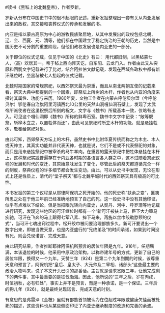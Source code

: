 #读书《黑毡上的北魏皇帝》，作者罗新。

罗新从分布在中国史书中的很不起眼的记述，重新发掘整理出一套有关从内亚发展出来的政权，其交接和丧葬仪式的传承和发展的书。

内亚是指以蒙古高原为中心的游牧民族聚居地，从其中发展出的政权包括北朝、辽、金、西夏、元、清等，他们都在中国建立了稳定统治的王朝的历史，当然是中国历史不可分割的重要阶段，但他们政权发展也是内亚史的一部分。

关于即位的仪式记载，仅见于中国的《北史》有曰： 用代都旧制，以黑毡蒙七人，（高）欢居其一。帝于毡上西向拜天讫，自东阳、云龙门入。作者由此又从突厥和回鹘文字记载进行了比对，结合阿拉伯文献记载，发现在西域各政权中都有新汗继位时，坐黑毡被七人抬起的仪式记载。

北魏时期国家的常规祭祀，以西郊祭天最为崇重，而且从南北两朝互使的记载来看，祭天大典中都提到的一个因素，即祭坛上所树的木杆，作者也从内亚的角度来探讨其属性、功能与来历。1980年夏，文物工作者在内蒙古呼伦贝尔盟（今呼伦贝尔）鄂伦春自治旗阿里河镇西北10公里的天然山洞嘎仙洞石壁上，发现了太武帝所派使者在这里祝祭后所刻的祝文，文字与《魏书》所载基本一致，仅略有出入。可见这个嘎仙洞即《魏书》所称的鲜卑石室。魏书中文字中记录：“敞等既祭，斩桦木立之，以置牲体而还”，由此可见祭祀时所立木杆的功能，就是悬挂牲体，敬奉给祭祀对象。

由此可知，西郊祭天方坛上的木杆，虽然史书中比附华夏传统而称之为木主、木人或天神主，其真实功能并非代表天神，也就是说，它们不是或不代表祭祀的对象，而只是用来悬挂祭祀中被宰杀的马牛羊肉。在重要的露天祭祀中把牲体悬挂在木杆上，这种祭祀实践普遍存在于内亚各时期的各语言各人群之中，这不过随着祭祀议程的发展和时代的变迁，其原始意味发生了变化，尽管此后的祭天都遵循完全一样的制度，祭典仪程的许多细节都会发生变动。由此，可以从史书中发现，无论在形式上还是性质上，清代的“堂子祭天”都与北魏平城时代的西郊祭天具有极高的可比性。

本书发掘的第三个议程是从耶律阿保机之死开始的。他的死史称“扶余之变”，匪夷所思之处在于他三年前已经准确地预言了自己的死。这一段史书中没有其他印证，似乎有点难以下结论，但是当把眼光转向内亚史，从契丹、河中、呼罗珊等地记载进行研究，发现这些地区的可汗继位时都有一个“新可汗被扶上马，臣下大力策马疾驰，可汗在飞奔的马上颠得七荤八素、摔下马来，再施以丝巾绞勒脖颈的仪式”，当可汗七魂出窍过程中，松开绞巾被问要治理部族多久，新可汗要说出一个数字出来，即被当做天意，也是内亚盛行的“兄终弟及”的时间承诺，如果到时间没有死，则会兑现诺言、完成天意。

由此研究结果，作者推断耶律阿保机所预言的居位年限是九年。916年，任期届满，本该退位的时候，他采用中原政治架构，以称帝建年号的方式，更新了自己的居位年限，换得又一个九年。天赞三年（924）是第二个九年到期的时候，该尊重天意和预言了，阿保机把“皇后、皇太子、大元帅及二宰相、诸部头”这些最主要的政治人物叫来，说了本文开头已引的那番话。主旨就是请求宽限三年，让他完成剩下的两件事，其中最重要的是征伐渤海。因此，他所说的“三年之后，岁在丙戌，时值初秋，必有归处”，事实上并不是预言，而是一种承诺，是一个保证。三年后的狗儿年（926），就是最终兑现诺言、完成天意的时刻。 

有意思的是弗雷泽《金枝》里就有部族首领被认为在位超过年限或健康欠佳而被处死的描述，这些资料也从某些侧面印证了内亚史继承制度的改造和完善的余波。